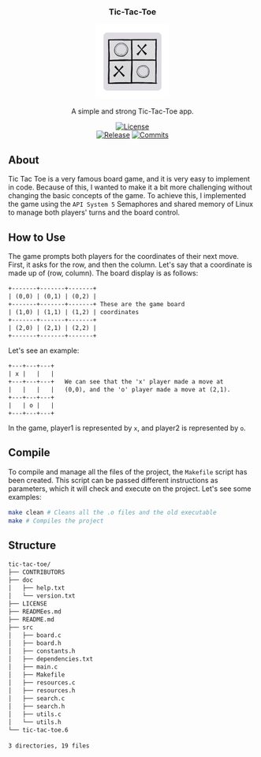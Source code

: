 <div align="center">
  <h3>Tic-Tac-Toe</h3>
  <img src="readme/logo.png" width="150">
  
  A simple and strong Tic-Tac-Toe app.
  
  [![License][license-badge]][license-link]
  <br>
  [![Release][release-badge]][release-link]
  [![Commits][commits-badge]][commits-link]

</div>

## About
Tic Tac Toe is a very famous board game, and it is very easy to implement in code. Because of this, I wanted to make it a bit more challenging without changing the basic concepts of the game. To achieve this, I implemented the game using the `API System 5` Semaphores and shared memory of Linux to manage both players' turns and the board control.

## How to Use

The game prompts both players for the coordinates of their next move. First, it asks for the row, and then the column. Let's say that a coordinate is made up of (row, column). The board display is as follows:
```
+-------+-------+-------+
| (0,0) | (0,1) | (0,2) |
+-------+-------+-------+ These are the game board
| (1,0) | (1,1) | (1,2) | coordinates
+-------+-------+-------+
| (2,0) | (2,1) | (2,2) |
+-------+-------+-------+

```
Let's see an example:
```
+---+---+---+
| x |   |   |
+---+---+---+   We can see that the 'x' player made a move at
|   |   |   |   (0,0), and the 'o' player made a move at (2,1).
+---+---+---+
|   | o |   |
+---+---+---+
```
In the game, player1 is represented by `x`, and player2 is represented by `o`.

## Compile
To compile and manage all the files of the project, the `Makefile` script has been created. This script can be passed different instructions as parameters, which it will check and execute on the project. Let's see some examples:
```bash
make clean # Cleans all the .o files and the old executable
make # Compiles the project
```

## Structure
```
tic-tac-toe/
├── CONTRIBUTORS
├── doc
│   ├── help.txt
│   └── version.txt
├── LICENSE
├── READMEes.md
├── README.md
├── src
│   ├── board.c
│   ├── board.h
│   ├── constants.h
│   ├── dependencies.txt
│   ├── main.c
│   ├── Makefile
│   ├── resources.c
│   ├── resources.h
│   ├── search.c
│   ├── search.h
│   ├── utils.c
│   └── utils.h
└── tic-tac-toe.6

3 directories, 19 files
```

[wiki-link]:          https://github.com/dpv927/tic-tac-toe/wiki
[issue-link]:         https://github.com/dpv927/tic-tac-toe/issues
[discussions-link]:   https://github.com/official-stockfish/Stockfish/actions/workflows/stockfish.yml
[releases-link]:      https://github.com/official-stockfish/Stockfish/actions/workflows/stockfish.yml

[license-link]:       https://github.com/official-stockfish/Stockfish/actions/workflows/stockfish.yml
[release-link]:       https://github.com/official-stockfish/Stockfish/actions/workflows/stockfish.yml
[commits-link]:       https://github.com/official-stockfish/Stockfish/actions/workflows/stockfish.yml

[commits-badge]:      https://img.shields.io/github/commits-since/dpv927/tic-tac-toe/latest?style=for-the-badge&color=f5f5f5
[license-badge]:      https://img.shields.io/github/license/dpv927/tic-tac-toe?style=for-the-badge&label=license&color=7f848e
[release-badge]:      https://img.shields.io/github/v/release/dpv927/tic-tac-toe?style=for-the-badge&label=official%20release&color=f5f5f5
